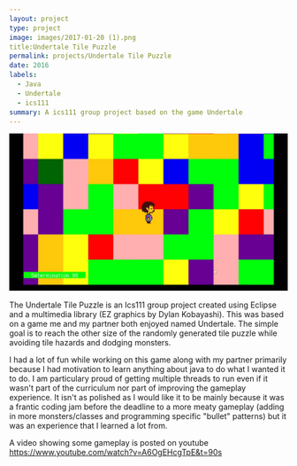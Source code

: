 ```yaml
---
layout: project
type: project
image: images/2017-01-20 (1).png
title:Undertale Tile Puzzle
permalink: projects/Undertale Tile Puzzle
date: 2016
labels:
  - Java
  - Undertale
  - ics111
summary: A ics111 group project based on the game Undertale
---
```


<div class="ui small rounded images">
  <img class="ui image" src="../images/2017-01-20 (1).png">
</div>

The Undertale Tile Puzzle is an Ics111 group project created using Eclipse and a multimedia library (EZ graphics by Dylan Kobayashi). This was based on a game me and my partner both enjoyed named Undertale.
The simple goal is to reach the other size of the randomly generated tile puzzle while avoiding tile hazards and dodging monsters.

I had a lot of fun while working on this game along with my partner primarily because I had motivation to learn anything about java to do what I wanted it to do. I am particulary proud of getting multiple threads to run even if it wasn't part of the curriculum nor part of improving the gameplay experience. It isn't as polished as I would like it to be mainly because it was a frantic coding jam before the deadline to a more meaty gameplay (adding in more monsters/classes and programming specific "bullet" patterns) but it was an experience that I learned a lot from.

A video showing some gameplay is posted on youtube https://www.youtube.com/watch?v=A6OgEHcgTpE&t=90s



